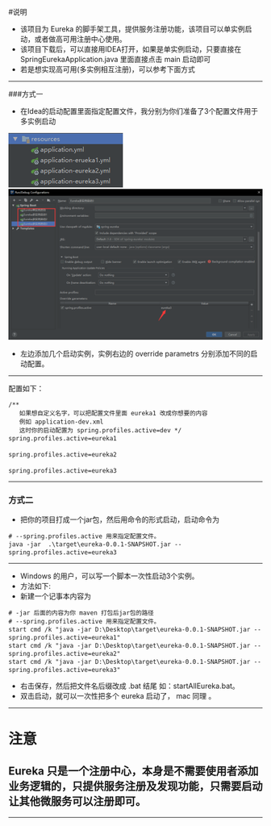 
#说明
- 该项目为 Eureka 的脚手架工具，提供服务注册功能，该项目可以单实例启动，或者做高可用注册中心使用。
- 该项目下载后，可以直接用IDEA打开，如果是单实例启动，只要直接在 SpringEurekaApplication.java 里面直接点击 main 启动即可 
- 若是想实现高可用(多实例相互注册)，可以参考下面方式

--- 

###方式一
 
- 在Idea的启动配置里面指定配置文件，我分别为你们准备了3个配置文件用于多实例启动

![文件路径](../spring-cloud-eureka/mdimg/1.png)
![配置方式](../spring-cloud-eureka/mdimg/2.png)
- 左边添加几个启动实例，实例右边的 override parametrs 分别添加不同的启动配置。

---

配置如下：
```
/** 
   如果想自定义名字，可以把配置文件里面 eureka1 改成你想要的内容 
   例如 application-dev.xml
   这时你的启动配置为 spring.profiles.active=dev */
spring.profiles.active=eureka1

spring.profiles.active=eureka2

spring.profiles.active=eureka3
```

---

### 方式二
- 把你的项目打成一个jar包，然后用命令的形式启动，启动命令为
```
# --spring.profiles.active 用来指定配置文件。
java -jar  .\target\eureka-0.0.1-SNAPSHOT.jar --spring.profiles.active=eureka3 
```

---

- Windows 的用户，可以写一个脚本一次性启动3个实例。
- 方法如下:
- 新建一个记事本内容为
```
# -jar 后面的内容为你 maven 打包后jar包的路径 
# --spring.profiles.active 用来指定配置文件。
start cmd /k "java -jar D:\Desktop\target\eureka-0.0.1-SNAPSHOT.jar --spring.profiles.active=eureka1"
start cmd /k "java -jar D:\Desktop\target\eureka-0.0.1-SNAPSHOT.jar --spring.profiles.active=eureka2"
start cmd /k "java -jar D:\Desktop\target\eureka-0.0.1-SNAPSHOT.jar --spring.profiles.active=eureka3"
```
 - 右击保存，然后把文件名后缀改成 .bat 结尾 如：startAllEureka.bat。
-  双击启动，就可以一次性把多个 eureka 启动了， mac 同理 。

---

# 注意 
## Eureka 只是一个注册中心，本身是不需要使用者添加业务逻辑的，只提供服务注册及发现功能，只需要启动让其他微服务可以注册即可。

---

